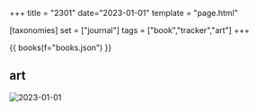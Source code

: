 +++
title = "2301"
date="2023-01-01"
template = "page.html"

[taxonomies]
set = ["journal"]
tags = ["book","tracker","art"]
+++

{{ books(f="books.json") }}

## art

![2023-01-01](2023-01-01.avif)
